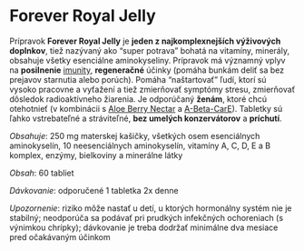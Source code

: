Forever Royal Jelly
===================

Prípravok **Forever Royal Jelly** je **jeden z najkomplexnejších výživových
doplnkov**, tiež nazývaný ako “super potrava” bohatá na vitamíny, minerály,
obsahuje všetky esenciálne aminokyseliny. Prípravok má významný vplyv na
**posilnenie** [imunity](/diagnozy/imunita), **regeneračné** účinky (pomáha
bunkám deliť sa bez prejavov starnutia alebo porúch). Pomáha “naštartovať” ľudí,
ktorí sú vysoko pracovne a vyťažení a tiež zmierňovať symptómy stresu,
zmierňovať dôsledok radioaktívneho žiarenia. Je odporúčaný **ženám**, ktoré chcú
otehotnieť (v kombinácii s [Aloe Berry Nectar](/diagnozy/imunita) a
[A-Beta-CarE](/pripravky-pre-zdravu-vyzivu-flp/a-beta-care)). Tabletky sú ľahko
vstrebateľné a stráviteľné, **bez umelých konzervátorov** a **príchutí**.

*Obsahuje*: 250 mg materskej kašičky, všetkých osem esenciálnych aminokyselín,
10 neesenciálnych aminokyselín, vitamíny A, C, D, E a B komplex, enzýmy,
bielkoviny a minerálne látky

*Obsah*: 60 tabliet

*Dávkovanie*: odporučené 1 tabletka 2x denne

*Upozornenie*: riziko môže nastať u detí, u ktorých hormonálny systém nie je
stabilný; neodporúča sa podávať pri prudkých infekčných ochoreniach (s výnimkou
chrípky); dávkovanie je treba dodržať minimálne dva mesiace pred očakávaným
účinkom

